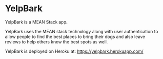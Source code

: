 # YelpBark

YelpBark is a MEAN Stack app. 

YelpBark uses the MEAN stack technology along with user authentication to allow people to find the best places to bring their dogs and also leave reviews to help others know the best spots as well.

YelpBark is deployed on Heroku at: https://yelpbark.herokuapp.com/


